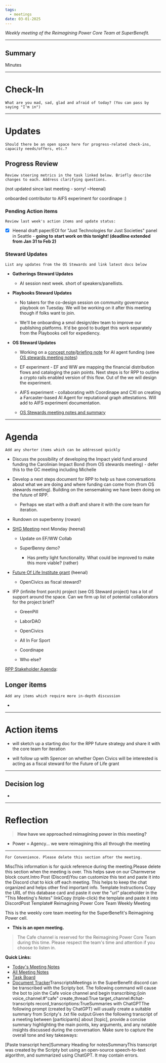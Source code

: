 ```yaml
---
tags:
  - meetings
date: 03-01-2025
---
```

_Weekly meeting of the Reimagining Power Core Team at SuperBenefit._

---

## Summary

Minutes 

---

# Check-In

`What are you mad, sad, glad and afraid of today? (You can pass by saying "I'm in")`

---

# Updates

`Should there be an open space here for progress-related check-ins, capacity needs/offers, etc.?`

## Progress Review

`Review steering metrics in the task linked below. Briefly describe changes to each. Address clarifying questions.`

   (not updated since last meeting - sorry! \~Heenal)

onboarded contributor to AIFS experiment for coordinape :)

### Pending Action items

`Review last week's action items and update status:`

- [x]  Heenal draft paper/EOI for "Just Technologies for Just Societies" panel in Seattle - **going to** **start work on this tonight! (deadline extended from Jan 31 to Feb 2)**

### Steward Updates

`List any updates from the OS Stewards and link latest docs below`

- **Gatherings Steward Updates**

  - AI session next week. short of speakers/panellists.

- **Playbooks Steward Updates**

  - No takers for the co-design session on community governance playbook on Tuesday. We will be working on it after this meeting though if folks want to join. 

  - We'll be onboarding a smol design/dev team to improve our publishing platforms. It'd be good to budget this work separately from the Playbooks cell for expediency.

- **OS Steward Updates**

  - Working on a [concept note](https://app.charmverse.io/superbenefit/concept-note-for-an-ai-agent-swarm-project-18544395482736475)/[briefing note](https://discord.com/channels/874697948838101092/1270865276904407204/1334476917755084821) for AI agent funding (see [OS stewards meeting notes](https://app.charmverse.io/superbenefit/rpp-os-stewards-meeting-24-28-1-25-6041037915772542))

  - EF experiment - EF and WW are mapping the financial distribution flows and cataloging the pain points. Next steps is for RPP to outline a crypto rails enabled version of this flow. Out of the we will design the experiment. 

  - AIFS experiment - collaborating with Coordinape and CXI on creating a Farcaster-based AI Agent for reputational graph attestations. Will add to AIFS experiment documentation.

  - [OS Stewards meeting notes and summary](https://app.charmverse.io/superbenefit/rpp-os-stewards-meeting-24-28-1-25-6041037915772542)

---

# Agenda

`Add any shorter items which can be addressed quickly`

- Discuss the possibility of developing the Impact yield fund around funding the Carolinian Impact Bond (from OS stewards meeting) - defer this to the GC meeting including Michelle

- Develop a next steps document for RPP to help us have conversations about what we are doing and where funding can come from (from OS stewards meeting). Building on the sensemaking we have been doing on the future of RPP. 

  - Perhaps we start with a draft and share it with the core team for iteration. 

- Rundown on superbenny (rowan)

- [SHG Meeting](https://app.charmverse.io/superbenefit/15th-rpp-stakeholder-meeting-3-2-25-5740422640747189) next Monday (heenal)

  - Update on EF/WW Collab

  - SuperBenny demo?

    - Has pretty light functionality. What could be improved to make this more viable? (rather)

- [Future Of Life Institute grant](https://app.charmverse.io/superbenefit/future-of-life-institute-grant-17891764252502984) (heenal)

  - OpenCivics as fiscal steward?

- IFP (infinite front porch) project (see OS Steward project) has a lot of support around the space. Can we firm up list of potential collaborators for the project brief?

  - GreenPill

  - LaborDAO

  - OpenCivics

  - All In For Sport

  - Coordinape

  - Who else?

[RPP Stakeholder Agenda](https://app.charmverse.io/superbenefit/15th-rpp-stakeholder-meeting-3-2-25-5740422640747189): 

## Longer items

`Add any items which require more in-depth discussion`

- 

---

# Action items

-  will sketch up a starting doc for the RPP future strategy and share it with the core team for iteration 

-  will follow up with Spencer on whether Open Civics will be interested is acting as a fiscal steward for the Future of Life grant

---

## Decision log

-    

---

# Reflection 

> **How have we approached reimagining power in this meeting?**

-  Power = Agency... we were reimagining this all through the meeting 

---

`For Convenience. Please delete this section after the meeting.`

MiscThis information is for quick reference during the meeting.Please delete this section when the meeting is over. This helps save on our Charmverse block count.Intro Post (Discord)You can customize this text and paste it into the Discord chat to kick off each meeting. This helps to keep the chat organized and helps other find important info. Template Instructions Copy the URL of this database card and paste it over the "url" placeholder in the "This Meeting's Notes" linkCopy (triple-click) the template and paste it into DiscordPost Template# Reimagining Power Core Team Weekly Meeting

This is the weekly core team meeting for the SuperBenefit's Reimagining Power cell.

- __This is an **open** meeting.__  
> The Cafe channel is reserved for the Reimagining Power Core Team during this time. Please respect the team's time and attention if you choose to listen in.

**Quick Links:**
- [Today's Meeting Notes](url)  
- [All Meeting Notes](https://app.charmverse.io/superbenefit/meeting-notes-reimagining-power-9995214806368862)  
- [Task Board](https://app.charmverse.io/superbenefit/task-board-reimagining-power-18270894134568505)
- [Document Tracker](https://app.charmverse.io/superbenefit/documents-reimagining-power-8236079332321762)TranscriptsMeetings in the SuperBenefit discord can be transcribed with the Scripty bot. The following command will cause the bot to join the Cafe voice channel and begin transcribing:/join voice_channel:#"cafe" create_thread:True target_channel:#chat-transcripts record_transcriptions:TrueSummaries with ChatGPTThe following prompt (created by ChatGPT) will usually create a suitable summary from Scripty's .txt file output:Given the following transcript of a meeting between [participants] about [topic], provide a concise summary highlighting the main points, key arguments, and any notable insights discussed during the conversation. Make sure to capture the overall tone and key takeaways:

[Paste transcript here]Summary Heading for notesSummaryThis transcript was created by the Scripty bot using an open-source speech-to-text algorithm, and summarized using ChatGPT. It may contain errors.<Paste summary here>

# 